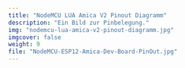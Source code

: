 ```yaml
---
title: "NodeMCU LUA Amica V2 Pinout Diagramm"
description: "Ein Bild zur Pinbelegung."
img: "nodemcu-lua-amica-v2-pinout-diagramm.jpg"
imgcover: false
weight: 9
file: "NodeMCU-ESP12-Amica-Dev-Board-PinOut.jpg"
---
```

